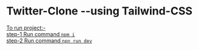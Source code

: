 # Twitter-Clone --using Tailwind-CSS

<u>To run project:-<u><br>
step-1 Run command `npm i`<br>
step-2 Run command `npn run dev`

